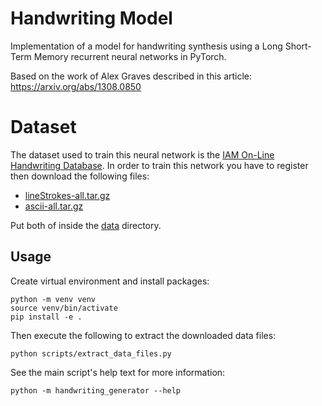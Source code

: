 # Handwriting Model
Implementation of a model for handwriting synthesis using
a Long Short-Term Memory recurrent neural networks in PyTorch.

Based on the work of Alex Graves described in this article: https://arxiv.org/abs/1308.0850

# Dataset
The dataset used to train this neural network is the [IAM On-Line Handwriting Database](http://www.fki.inf.unibe.ch/databases/iam-on-line-handwriting-database).
In order to train this network you have to register then download the following files:

* [lineStrokes-all.tar.gz](http://www.fki.inf.unibe.ch/DBs/iamOnDB/data/lineStrokes-all.tar.gz)
* [ascii-all.tar.gz](http://www.fki.inf.unibe.ch/DBs/iamOnDB/data/ascii-all.tar.gz)

Put both of inside the [data](data) directory.

## Usage

Create virtual environment and install packages:

```shell
python -m venv venv
source venv/bin/activate
pip install -e .
```

Then execute the following to extract the downloaded data files:

```shell
python scripts/extract_data_files.py
```

See the main script's help text for more information:

```shell
python -m handwriting_generator --help
```
